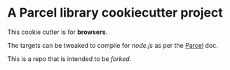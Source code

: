 # A Parcel library cookiecutter project
This cookie cutter is for **browsers**.


The targets can be tweaked to compile for *node.js* as per
the [Parcel](https://parceljs.org/features/targets/) doc.


This is a repo that is intended to be *forked*.
